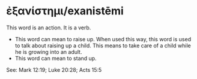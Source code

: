# ἐξανίστημι/exanistēmi
This word is an action. It is a verb.
* This word can mean to raise up. When used this way, this word is used to talk about raising up a child. This means to take care of a child while he is growing into an adult.
* This word can mean to stand up.

See: Mark 12:19; Luke 20:28; Acts 15:5
